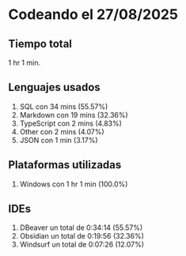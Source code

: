 # Codeando el 27/08/2025

## Tiempo total
1 hr 1 min.

## Lenguajes usados
1. SQL con 34 mins (55.57%)
1. Markdown con 19 mins (32.36%)
1. TypeScript con 2 mins (4.83%)
1. Other con 2 mins (4.07%)
1. JSON con 1 min (3.17%)

## Plataformas utilizadas
1. Windows con 1 hr 1 min (100.0%)

## IDEs
1. DBeaver un total de 0:34:14 (55.57%)
1. Obsidian un total de 0:19:56 (32.36%)
1. Windsurf un total de 0:07:26 (12.07%)
